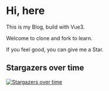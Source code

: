# Hi, here

This is my Blog, build with Vue3.

Welcome to clone and fork to learn.

<!-- Online address you can visit [chrisying.cn](chrisying.cn) -->

If you feel good, you can give me a Star.


## Stargazers over time

[![Stargazers over time](https://starchart.cc/chris-zhu/chris.me.svg)](https://starchart.cc/chris-zhu/chris.me)
